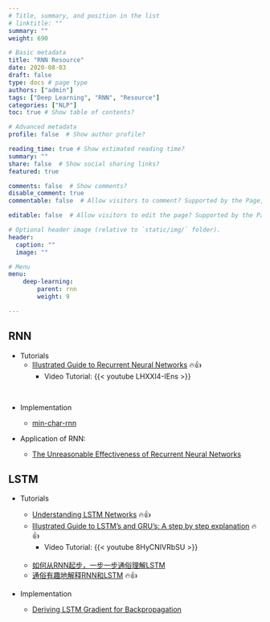```yaml
---
# Title, summary, and position in the list
# linktitle: ""
summary: ""
weight: 690

# Basic metadata
title: "RNN Resource"
date: 2020-08-03
draft: false
type: docs # page type
authors: ["admin"]
tags: ["Deep Learning", "RNN", "Resource"]
categories: ["NLP"]
toc: true # Show table of contents?

# Advanced metadata
profile: false  # Show author profile?

reading_time: true # Show estimated reading time?
summary: ""
share: false  # Show social sharing links?
featured: true

comments: false  # Show comments?
disable_comment: true
commentable: false  # Allow visitors to comment? Supported by the Page, Post, and Docs content types.

editable: false  # Allow visitors to edit the page? Supported by the Page, Post, and Docs content types.

# Optional header image (relative to `static/img/` folder).
header:
  caption: ""
  image: ""

# Menu
menu: 
    deep-learning:
        parent: rnn
        weight: 9

---
```


## RNN

- Tutorials
  - [Illustrated Guide to Recurrent Neural Networks](https://towardsdatascience.com/illustrated-guide-to-recurrent-neural-networks-79e5eb8049c9) :fire::thumbsup:
    - Video Tutorial: {{< youtube LHXXI4-IEns >}}

</br>

- Implementation
  - [min-char-rnn](https://gist.github.com/karpathy/d4dee566867f8291f086) 

- Application of RNN:
  - [The Unreasonable Effectiveness of Recurrent Neural Networks](http://karpathy.github.io/2015/05/21/rnn-effectiveness/)

## LSTM

- Tutorials

  - [Understanding LSTM Networks](https://colah.github.io/posts/2015-08-Understanding-LSTMs/) :fire::thumbsup:
  - [Illustrated Guide to LSTM’s and GRU’s: A step by step explanation](https://towardsdatascience.com/illustrated-guide-to-lstms-and-gru-s-a-step-by-step-explanation-44e9eb85bf21) :fire::thumbsup:
    - Video Tutorial: {{< youtube 8HyCNIVRbSU >}}

  </br>

  - [如何从RNN起步，一步一步通俗理解LSTM](https://blog.csdn.net/v_JULY_v/article/details/89894058)
  - [通俗有趣地解释RNN和LSTM](https://www.zhihu.com/question/314002073/answer/613515841) :fire::thumbsup:

- Implementation

  - [Deriving LSTM Gradient for Backpropagation](https://wiseodd.github.io/techblog/2016/08/12/lstm-backprop/)

  

